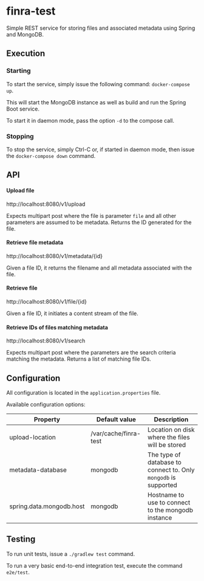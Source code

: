 finra-test
==========

Simple REST service for storing files and associated metadata using Spring and MongoDB.

## Execution

### Starting
To start the service, simply issue the following command: ```docker-compose up```.

This will start the MongoDB instance as well as build and run the Spring Boot service.

To start it in daemon mode, pass the option ```-d``` to the compose call.

### Stopping
To stop the service, simply Ctrl-C or, if started in daemon mode, then issue the ```docker-compose down``` command.

## API

#### Upload file
http://localhost:8080/v1/upload

Expects multipart post where the file is parameter ```file``` and all other parameters are assumed to be metadata.
Returns the ID generated for the file.

#### Retrieve file metadata
http://localhost:8080/v1/metadata/{id}

Given a file ID, it returns the filename and all metadata associated with the file.

#### Retrieve file
http://localhost:8080/v1/file/{id}

Given a file ID, it initiates a content stream of the file.

#### Retrieve IDs of files matching metadata
http://localhost:8080/v1/search

Expects multipart post where the parameters are the search criteria matching the metadata.
Returns a list of matching file IDs.

## Configuration

All configuration is located in the ```application.properties``` file.

Available configuration options:

|Property|Default value|Description|
|--------|-------------|-----------|
|upload-location|/var/cache/finra-test|Location on disk where the files will be stored|
|metadata-database|mongodb|The type of database to connect to. Only ```mongodb``` is supported|
|spring.data.mongodb.host|mongodb|Hostname to use to connect to the mongodb instance|

## Testing

To run unit tests, issue a ```./gradlew test``` command.

To run a very basic end-to-end integration test, execute the command ```e2e/test```.
